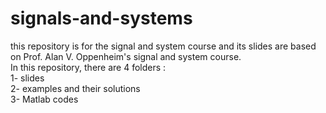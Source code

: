 # signals-and-systems
this repository is for the signal and system course and its slides are based on Prof. Alan V. Oppenheim's signal and system course.<br />
In this repository, there are 4 folders : <br />
  1- slides<br />
  2- examples and their solutions<br />
  3- Matlab codes
